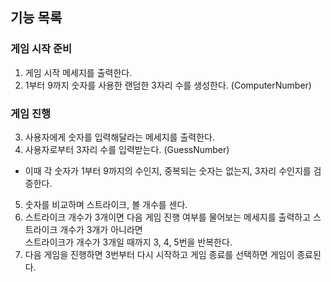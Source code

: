 ## 기능 목록

### 게임 시작 준비    

1. 게임 시작 메세지를 출력한다.     
2. 1부터 9까지 숫자를 사용한 랜덤한 3자리 수를 생성한다. (ComputerNumber)

### 게임 진행

3. 사용자에게 숫자를 입력해달라는 메세지를 출력한다.     
4. 사용자로부터 3자리 수를 입력받는다. (GuessNumber)        
- 이때 각 숫자가 1부터 9까지의 수인지, 중복되는 숫자는 없는지, 3자리 수인지를 검증한다.
5. 숫자를 비교하며 스트라이크, 볼 개수를 센다.
6. 스트라이크 개수가 3개이면 다음 게임 진행 여부를 물어보는 메세지를 출력하고 스트라이크 개수가 3개가 아니라면             
스트라이크가 개수가 3개일 때까지 3, 4, 5번을 반복한다.
7. 다음 게임을 진행하면 3번부터 다시 시작하고 게임 종료를 선택하면 게임이 종료된다.